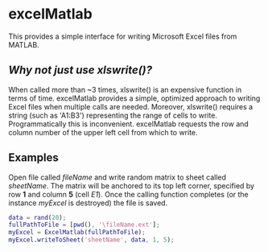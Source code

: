 # excelMatlab
This provides a simple interface for writing Microsoft Excel files from MATLAB.

## *Why not just use xlswrite()?*
When called more than ~3 times, xlswrite() is an expensive function in terms of time. excelMatlab provides a simple, optimized approach to writing Excel files when multiple calls are needed. Moreover, xlswrite() requires a string (such as 'A1:B3') representing the range of cells to write. Programmatically this is inconvenient. excelMatlab requests the row and column number of the upper left cell from which to write.

## Examples
Open file called *fileName* and write random matrix to sheet called *sheetName*. The matrix will be anchored to its top left corner, specified by row **1** and column **5** (cell *E1*). Once the calling function completes (or the instance *myExcel* is destroyed) the file is saved.
```matlab
data = rand(20);
fullPathToFile = [pwd(), '\fileName.ext'];
myExcel = ExcelMatlab(fullPathToFile);
myExcel.writeToSheet('sheetName', data, 1, 5);
```
